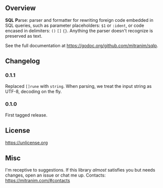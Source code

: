 ## Overview

**SQL** **P**arse: parser and formatter for rewriting foreign code embedded in SQL queries, such as parameter placeholders: `$1` or `:ident`, or code encased in delimiters: `()` `[]` `{}`. Anything the parser doesn't recognize is preserved as text.

See the full documentation at https://godoc.org/github.com/mitranim/sqlp.

## Changelog

### 0.1.1

Replaced `[]rune` with `string`. When parsing, we treat the input string as UTF-8, decoding on the fly.

### 0.1.0

First tagged release.

## License

https://unlicense.org

## Misc

I'm receptive to suggestions. If this library _almost_ satisfies you but needs changes, open an issue or chat me up. Contacts: https://mitranim.com/#contacts
